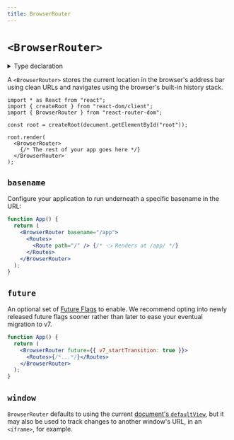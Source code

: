```yaml
---
title: BrowserRouter
---
```


# `<BrowserRouter>`

<details>
  <summary>Type declaration</summary>

```tsx
declare function BrowserRouter(
  props: BrowserRouterProps
): React.ReactElement;

interface BrowserRouterProps {
  basename?: string;
  children?: React.ReactNode;
  future?: FutureConfig;
  window?: Window;
}
```

</details>

A `<BrowserRouter>` stores the current location in the browser's address bar using clean URLs and navigates using the browser's built-in history stack.

```tsx
import * as React from "react";
import { createRoot } from "react-dom/client";
import { BrowserRouter } from "react-router-dom";

const root = createRoot(document.getElementById("root"));

root.render(
  <BrowserRouter>
    {/* The rest of your app goes here */}
  </BrowserRouter>
);
```

## `basename`

Configure your application to run underneath a specific basename in the URL:

```jsx
function App() {
  return (
    <BrowserRouter basename="/app">
      <Routes>
        <Route path="/" /> {/* 👈 Renders at /app/ */}
      </Routes>
    </BrowserRouter>
  );
}
```

## `future`

An optional set of [Future Flags][api-development-strategy] to enable. We recommend opting into newly released future flags sooner rather than later to ease your eventual migration to v7.

```jsx
function App() {
  return (
    <BrowserRouter future={{ v7_startTransition: true }}>
      <Routes>{/*...*/}</Routes>
    </BrowserRouter>
  );
}
```

## `window`

`BrowserRouter` defaults to using the current [document's `defaultView`][defaultview], but it may also be used to track changes to another window's URL, in an `<iframe>`, for example.

[defaultview]: https://developer.mozilla.org/en-US/docs/Web/API/Document/defaultView
[api-development-strategy]: ../guides/api-development-strategy
